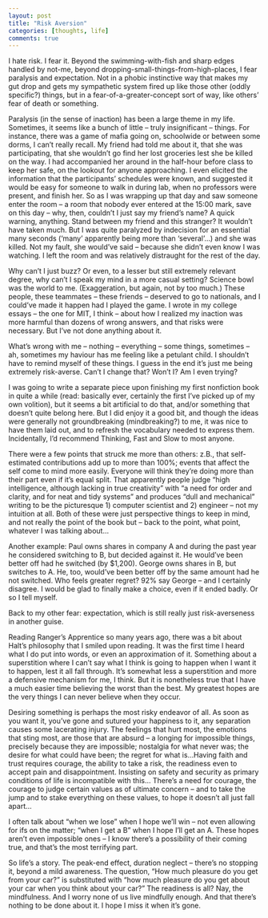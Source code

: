 ```yaml
---
layout: post
title: "Risk Aversion"
categories: [thoughts, life]
comments: true
---
```


I hate risk. I fear it. Beyond the swimming-with-fish and sharp edges handled by not-me, beyond dropping-small-things-from-high-places, I fear paralysis and expectation. Not in a phobic instinctive way that makes my gut drop and gets my sympathetic system fired up like those other (oddly specific?) things, but in a fear-of-a-greater-concept sort of way, like others’ fear of death or something.

Paralysis (in the sense of inaction) has been a large theme in my life. Sometimes, it seems like a bunch of little – truly insignificant – things. For instance, there was a game of mafia going on, schoolwide or between some dorms, I can’t really recall. My friend had told me about it, that she was participating, that she wouldn’t go find her lost groceries lest she be killed on the way. I had accompanied her around in the half-hour before class to keep her safe, on the lookout for anyone approaching. I even elicited the information that the participants’ schedules were known, and suggested it would be easy for someone to walk in during lab, when no professors were present, and finish her. So as I was wrapping up that day and saw someone enter the room – a room that nobody ever entered at the 15:00 mark, save on this day – why, then, couldn’t I just say my friend’s name? A quick warning, anything. Stand between my friend and this stranger? It wouldn’t have taken much. But I was quite paralyzed by indecision for an essential many seconds (‘many’ apparently being more than ‘several’…) and she was killed. Not my fault, she would’ve said – because she didn’t even know I was watching. I left the room and was relatively distraught for the rest of the day.

Why can’t I just buzz? Or even, to a lesser but still extremely relevant degree, why can’t I speak my mind in a more casual setting? Science bowl was the world to me. (Exaggeration, but again, not by too much.) These people, these teammates – these friends – deserved to go to nationals, and I could’ve made it happen had I played the game. I wrote in my college essays – the one for MIT, I think – about how I realized my inaction was more harmful than dozens of wrong answers, and that risks were necessary. But I’ve not done anything about it.

What’s wrong with me – nothing – everything – some things, sometimes – ah, sometimes my haviour has me feeling like a petulant child. I shouldn’t have to remind myself of these things. I guess in the end it’s just me being extremely risk-averse. Can’t I change that? Won’t I? Am I even trying?

I was going to write a separate piece upon finishing my first nonfiction book in quite a while (read: basically ever, certainly the first I’ve picked up of my own volition), but it seems a bit artificial to do that, and/or something that doesn’t quite belong here. But I did enjoy it a good bit, and though the ideas were generally not groundbreaking (mindbreaking?) to me, it was nice to have them laid out, and to refresh the vocabulary needed to express them. Incidentally, I’d recommend Thinking, Fast and Slow to most anyone.

There were a few points that struck me more than others: z.B., that self-estimated contributions add up to more than 100%; events that affect the self come to mind more easily. Everyone will think they’re doing more than their part even if it’s equal split. That apparently people judge “high intelligence, although lacking in true creativity” with “a need for order and clarity, and for neat and tidy systems” and produces “dull and mechanical” writing to be the picturesque 1) computer scientist and 2) engineer – not my intuition at all. Both of these were just perspective things to keep in mind, and not really the point of the book but – back to the point, what point, whatever I was talking about…

Another example: Paul owns shares in company A and during the past year he considered switching to B, but decided against it. He would’ve been better off had he switched (by $1,200). George owns shares in B, but switches to A. He, too, would’ve been better off by the same amount had he not switched. Who feels greater regret? 92% say George – and I certainly disagree. I would be glad to finally make a choice, even if it ended badly. Or so I tell myself.

Back to my other fear: expectation, which is still really just risk-averseness in another guise.

Reading Ranger’s Apprentice so many years ago, there was a bit about Halt’s philosophy that I smiled upon reading. It was the first time I heard what I do put into words, or even an approximation of it. Something about a superstition where I can’t say what I think is going to happen when I want it to happen, lest it all fall through. It’s somewhat less a superstition and more a defensive mechanism for me, I think. But it is nonetheless true that I have a much easier time believing the worst than the best. My greatest hopes are the very things I can never believe when they occur.

Desiring something is perhaps the most risky endeavor of all. As soon as you want it, you’ve gone and sutured your happiness to it, any separation causes some lacerating injury. The feelings that hurt most, the emotions that sting most, are those that are absurd – a longing for impossible things, precisely because they are impossible; nostalgia for what never was; the desire for what could have been; the regret for what is…Having faith and trust requires courage, the ability to take a risk, the readiness even to accept pain and disappointment. Insisting on safety and security as primary conditions of life is incompatible with this… There’s a need for courage, the courage to judge certain values as of ultimate concern – and to take the jump and to stake everything on these values, to hope it doesn’t all just fall apart…

I often talk about “when we lose” when I hope we’ll win – not even allowing for ifs on the matter; “when I get a B” when I hope I’ll get an A. These hopes aren’t even impossible ones – I know there’s a possibility of their coming true, and that’s the most terrifying part.

So life’s a story. The peak-end effect, duration neglect – there’s no stopping it, beyond a mild awareness. The question, “How much pleasure do you get from your car?” is substituted with “how much pleasure do you get about your car when you think about your car?” The readiness is all? Nay, the mindfulness. And I worry none of us live mindfully enough. And that there’s nothing to be done about it. I hope I miss it when it’s gone.

